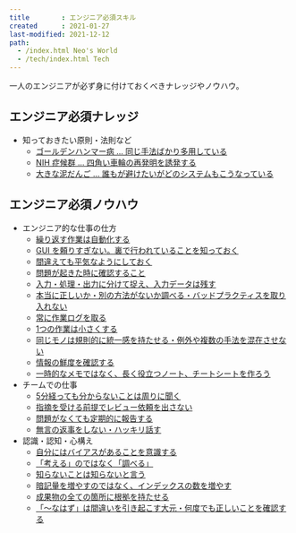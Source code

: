 ```yaml
---
title        : エンジニア必須スキル
created      : 2021-01-27
last-modified: 2021-12-12
path:
  - /index.html Neo's World
  - /tech/index.html Tech
---
```


一人のエンジニアが必ず身に付けておくべきナレッジやノウハウ。


## エンジニア必須ナレッジ

- 知っておきたい原則・法則など
  - [ゴールデンハンマー病 … 同じ手法ばかり多用している](./golden-hammer-syndrome.html)
  - [NIH 症候群 … 四角い車輪の再発明を誘発する](./nih-syndrome.html)
  - [大きな泥だんご … 誰もが避けたいがどのシステムもこうなっている](./big-ball-of-mud.html)


## エンジニア必須ノウハウ

- エンジニア的な仕事の仕方
  - [繰り返す作業は自動化する](./automation.html)
  - [GUI を頼りすぎない。裏で行われていることを知っておく](./cui-is-better-than-gui.html)
  - [間違えても平気なようにしておく](./fail-safe.html)
  - [問題が起きた時に確認すること](./how-to-troubleshoot.html)
  - [入力・処理・出力に分けて捉え、入力データは残す](./input-processing-output.html)
  - [本当に正しいか・別の方法がないか調べる・バッドプラクティスを取り入れない](./learn-good-parts.html)
  - [常に作業ログを取る](./log-log-log.html)
  - [1つの作業は小さくする](./once-small.html)
  - [同じモノは規則的に統一感を持たせる・例外や複数の手法を混在させない](./oneness.html)
  - [情報の鮮度を確認する](./the-newness-of-information.html)
  - [一時的なメモではなく、長く役立つノート、チートシートを作ろう](./make-note-cheat-sheet.html)
- チームでの仕事
  - [5分経っても分からないことは周りに聞く](./ask-within-5-minutes.html)
  - [指摘を受ける前提でレビュー依頼を出さない](./dont-request-review-the-incomplete-product.html)
  - [問題がなくても定期的に報告する](./report-the-progress-periodically.html)
  - [無言の返事をしない・ハッキリ話す](./speak-clearly.html)
- 認識・認知・心構え
  - [自分にはバイアスがあることを意識する](./bias.html)
  - [「考える」のではなく「調べる」](./dont-think-search.html)
  - [知らないことは知らないと言う](./i-dont-know.html)
  - [暗記量を増やすのではなく、インデックスの数を増やす](./not-memorize-make-index.html)
  - [成果物の全ての箇所に根拠を持たせる](./rationale.html)
  - [「～なはず」は間違いを引き起こす大元・何度でも正しいことを確認する](./should-make-a-mistake.html)
